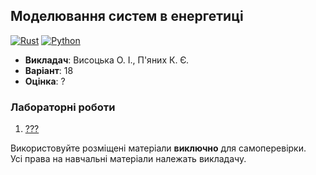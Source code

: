 ## Моделювання систем в енергетиці

[![Rust](https://img.shields.io/badge/Rust-fde7d5?style=for-the-badge&logo=rust&logoColor=black)](#)
[![Python](https://img.shields.io/badge/Python-005494?style=for-the-badge&logo=python&logoColor=yellow)](#)

- **Викладач**: Висоцька О. І., П'яних К. Є.
- **Варіант**: 18
- **Оцінка**: ?

### Лабораторні роботи
  1. [???](./)

Використовуйте розміщені матеріали **виключно** для самоперевірки. <br>
Усі права на навчальні матеріали належать викладачу.